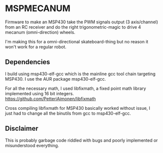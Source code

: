 # MSPMECANUM

Firmware to make an MSP430 take the PWM signals output (3 axis/channel) from an RC receiver
and do the right trigonometric-magic to drive 4 mecanum (omni-direction) wheels.

I'm making this for a omni-directional skateboard-thing but no reason it won't work for a 
regular robot.

## Dependencies

I build using msp430-elf-gcc which is the mainline gcc tool chain targeting MSP430. I use the AUR package msp430-elf-gcc.

For all the necessary math, I used libfixmath, a fixed point math library implemented using 16 bit integers. https://github.com/PetteriAimonen/libfixmath

Cross compiling libfixmath for MSP430 basically worked without issue, I just had to change all the binutils from gcc to msp430-elf-gcc.


## Disclaimer

This is probably garbage code riddled with bugs and poorly implemented or misunderstood everything. 
